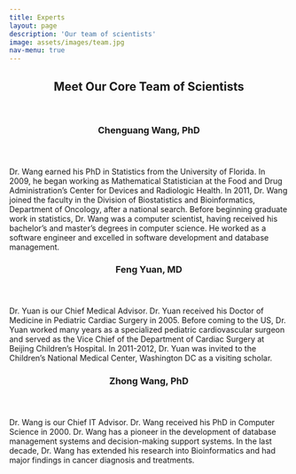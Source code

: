 ```yaml
---
title: Experts
layout: page
description: 'Our team of scientists'
image: assets/images/team.jpg
nav-menu: true
---
```


<!-- Main -->
<div id="main">

<!-- One -->
<section id="one">
	<div class="inner">
	<header class="major">
	<h2>Meet Our Core Team of Scientists</h2>
	</header>

<section id="two" class="spotlights">

<section>
<div class="content">
<div class="inner">
<header class="major">
<h3>Chenguang Wang, PhD</h3>
</header>

<p>Dr. Wang earned his PhD in Statistics from the University of Florida. In
2009, he began working as Mathematical Statistician at the Food and Drug
Administration’s Center for Devices and Radiologic Health. In 2011, Dr. Wang
joined the faculty in the Division of Biostatistics and Bioinformatics,
Department of Oncology, after a national search. Before beginning graduate work
in statistics, Dr. Wang was a computer scientist, having received his bachelor’s
and master’s degrees in computer science. He worked as a software engineer and
excelled in software development and database management. </p>
</div>
</div>
<a href="" class="image"></a>
</section>

<section>
<div class="content">
<div class="inner">
<header class="major">
<h3>Feng Yuan, MD </h3>
</header>

<p>Dr. Yuan is our Chief Medical Advisor. Dr. Yuan received his Doctor of
Medicine in Pediatric Cardiac Surgery in 2005. Before coming to the US, Dr. Yuan
worked many years as a specialized pediatric cardiovascular surgeon and served
as the Vice Chief of the Department of Cardiac Surgery at Beijing Children’s
Hospital. In 2011-2012, Dr. Yuan was invited to the Children’s National Medical
Center, Washington DC as a visiting scholar. </p>
</div>
</div>
<a href="" class="image"></a>
</section>

<section>
<div class="content">
<div class="inner">
<header class="major">
<h3>Zhong Wang, PhD </h3>
</header>

<p>Dr. Wang is our Chief IT Advisor. Dr. Wang received his PhD in Computer
Science in 2000. Dr. Wang has a pioneer in the development of database
management systems and decision-making support systems. In the last decade, Dr.
Wang has extended his research into Bioinformatics and had major findings in
cancer diagnosis and treatments.
</p> </div> </div> <a href="" class="image"></a>
</section>
